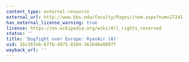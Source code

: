 ```yaml
---
content_type: external-resource
external_url: http://www.hbs.edu/faculty/Pages/item.aspx?num=27241
has_external_license_warning: true
license: https://en.wikipedia.org/wiki/All_rights_reserved
status: ''
title: 'Dogfight over Europe: RyanAir (A)'
uid: 1bc167eb-677b-4975-8104-361646e0897f
wayback_url: ''
---
```

